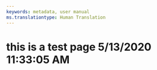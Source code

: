 ```yaml
---
keywords: metadata, user manual
ms.translationtype: Human Translation
---
```

# this is a test page 5/13/2020 11:33:05 AM